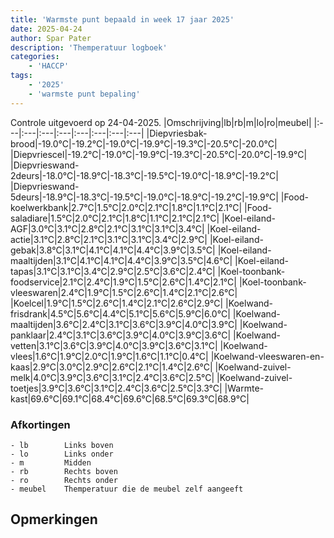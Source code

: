 ```yaml
---
title: 'Warmste punt bepaald in week 17 jaar 2025'
date: 2025-04-24
author: Spar Pater
description: 'Themperatuur logboek'
categories:
    - 'HACCP'
tags:
    - '2025'
    - 'warmste punt bepaling'
---
```

Controle uitgevoerd op 24-04-2025.
|Omschrijving|lb|rb|m|lo|ro|meubel|
|:---|:---|:---|:---|:---|:---|:---|:---|
|Diepvriesbak-brood|-19.0°C|-19.2°C|-19.0°C|-19.9°C|-19.3°C|-20.5°C|-20.0°C|
|Diepvriescel|-19.2°C|-19.0°C|-19.9°C|-19.3°C|-20.5°C|-20.0°C|-19.9°C|
|Diepvrieswand-2deurs|-18.0°C|-18.9°C|-18.3°C|-19.5°C|-19.0°C|-18.9°C|-19.2°C|
|Diepvrieswand-5deurs|-18.9°C|-18.3°C|-19.5°C|-19.0°C|-18.9°C|-19.2°C|-19.9°C|
|Food-koelwerkbank|2.7°C|1.5°C|2.0°C|2.1°C|1.8°C|1.1°C|2.1°C|
|Food-saladiare|1.5°C|2.0°C|2.1°C|1.8°C|1.1°C|2.1°C|2.1°C|
|Koel-eiland-AGF|3.0°C|3.1°C|2.8°C|2.1°C|3.1°C|3.1°C|3.4°C|
|Koel-eiland-actie|3.1°C|2.8°C|2.1°C|3.1°C|3.1°C|3.4°C|2.9°C|
|Koel-eiland-gebak|3.8°C|3.1°C|4.1°C|4.1°C|4.4°C|3.9°C|3.5°C|
|Koel-eiland-maaltijden|3.1°C|4.1°C|4.1°C|4.4°C|3.9°C|3.5°C|4.6°C|
|Koel-eiland-tapas|3.1°C|3.1°C|3.4°C|2.9°C|2.5°C|3.6°C|2.4°C|
|Koel-toonbank-foodservice|2.1°C|2.4°C|1.9°C|1.5°C|2.6°C|1.4°C|2.1°C|
|Koel-toonbank-vleeswaren|2.4°C|1.9°C|1.5°C|2.6°C|1.4°C|2.1°C|2.6°C|
|Koelcel|1.9°C|1.5°C|2.6°C|1.4°C|2.1°C|2.6°C|2.9°C|
|Koelwand-frisdrank|4.5°C|5.6°C|4.4°C|5.1°C|5.6°C|5.9°C|6.0°C|
|Koelwand-maaltijden|3.6°C|2.4°C|3.1°C|3.6°C|3.9°C|4.0°C|3.9°C|
|Koelwand-panklaar|2.4°C|3.1°C|3.6°C|3.9°C|4.0°C|3.9°C|3.6°C|
|Koelwand-vetten|3.1°C|3.6°C|3.9°C|4.0°C|3.9°C|3.6°C|3.1°C|
|Koelwand-vlees|1.6°C|1.9°C|2.0°C|1.9°C|1.6°C|1.1°C|0.4°C|
|Koelwand-vleeswaren-en-kaas|2.9°C|3.0°C|2.9°C|2.6°C|2.1°C|1.4°C|2.6°C|
|Koelwand-zuivel-melk|4.0°C|3.9°C|3.6°C|3.1°C|2.4°C|3.6°C|2.5°C|
|Koelwand-zuivel-toetjes|3.9°C|3.6°C|3.1°C|2.4°C|3.6°C|2.5°C|3.3°C|
|Warmte-kast|69.6°C|69.1°C|68.4°C|69.6°C|68.5°C|69.3°C|68.9°C|

### Afkortingen
    - lb        Links boven
    - lo        Links onder
    - m         Midden
    - rb        Rechts boven
    - ro        Rechts onder
    - meubel    Themperatuur die de meubel zelf aangeeft

## Opmerkingen


